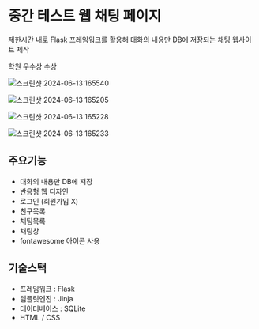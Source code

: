 # 중간 테스트 웹 채팅 페이지

제한시간 내로 Flask 프레임워크를 활용해 대화의 내용만 DB에 저장되는 채팅 웹사이트 제작


학원 우수상 수상


![스크린샷 2024-06-13 165540](https://github.com/user-attachments/assets/f1473888-fe79-4f3b-b38b-d7566f910de5)


![스크린샷 2024-06-13 165205](https://github.com/user-attachments/assets/0a777670-e2d4-45d6-b6b1-fa56c4777af2)


![스크린샷 2024-06-13 165228](https://github.com/user-attachments/assets/951cdaed-e094-4d2f-b04a-36c8eb0b0881)


![스크린샷 2024-06-13 165233](https://github.com/user-attachments/assets/4b78de3e-35f5-4b5d-862a-a53b66a8a19a)


## 주요기능
* 대화의 내용만 DB에 저장
* 반응형 웹 디자인
* 로그인 (회원가입 X)
* 친구목록
* 채팅목록
* 채팅창
* fontawesome 아이콘 사용

## 기술스택
* 프레임워크 : Flask
* 템플릿엔진 : Jinja
* 데이터베이스 : SQLite
* HTML / CSS
